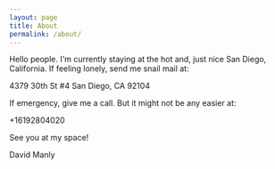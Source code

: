 ```yaml
---
layout: page
title: About
permalink: /about/
---
```


Hello people. I'm currently staying at the hot and, just nice San Diego, California. If feeling lonely, send me snail mail at:

4379 30th St #4
San Diego, CA 92104

If emergency, give me a call. But it might not be any easier at:

+16192804020

See you at my space!

David Manly
